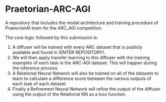 # Praetorian-ARC-AGI
A repository that includes the model architecture and training procedure of PraetorianAI team for the ARC_AGI competition.

The core logic followed by this submission is: 
1. A diffuser will be trained with every ARC dataset that is publicly available and found in (ENTER REPOSITORY).
2. We will then apply transfer learning to this diffuser with the training examples of each task in the ARC-AGI dataset. This will happen during the inference process.
3. A Relational Neural Network will also be trained on all of the datasets to learn to calculate a difference score between the various outputs of each task of each dataset.
4. Finally a Refinement Neural Network will refine the output of the diffuser using the output of the Relational NN as a loss function.